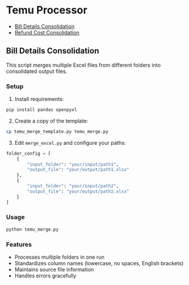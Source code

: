 # Temu Processor

- [Bill Details Consolidation](#Bill-Details-Consolidation)
- [Refund Cost Consolidation](#Refund-Cost-Consolidation)

## Bill Details Consolidation
This script merges multiple Excel files from different folders into consolidated output files.

### Setup

1. Install requirements:
```bash
pip install pandas openpyxl
```

2. Create a copy of the template:
```bash
cp temu_merge_template.py temu_merge.py
```

3. Edit `merge_excel.py` and configure your paths:
```python
folder_config = [
    {
        "input_folder": "your/input/path1",
        "output_file": "your/output/path1.xlsx"
    },
    {
        "input_folder": "your/input/path2",
        "output_file": "your/output/path2.xlsx"
    }
]
```

### Usage
```bash
python temu_merge.py
```

### Features
- Processes multiple folders in one run
- Standardizes column names (lowercase, no spaces, English brackets)
- Maintains source file information
- Handles errors gracefully
